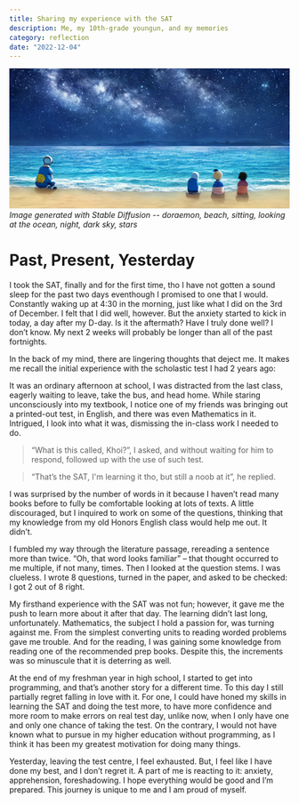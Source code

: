 ```yaml
---
title: Sharing my experience with the SAT
description: Me, my 10th-grade youngun, and my memories
category: reflection
date: "2022-12-04"
---
```


<p>
    <img src="./cover.png"/>
    <em classname="img-caption">Image generated with Stable Diffusion -- doraemon, beach, sitting, looking at the ocean, night, dark sky, stars</em>
</p>

# Past, Present, Yesterday

I took the SAT, finally and for the first time, tho I have not gotten a sound sleep for the past two days eventhough I promised to one that I would. Constantly waking up at 4:30 in the morning, just like what I did on the 3rd of December. I felt that I did well, however. But the anxiety started to kick in today, a day after my D-day. Is it the aftermath? Have I truly done well? I don’t know. My next 2 weeks will probably be longer than all of the past fortnights.

In the back of my mind, there are lingering thoughts that deject me. It makes me recall the initial experience with the scholastic test I had 2 years ago:

It was an ordinary afternoon at school, I was distracted from the last class, eagerly waiting to leave, take the bus, and head home. While staring unconsciously into my textbook, I notice one of my friends was bringing out a printed-out test, in English, and there was even Mathematics in it. Intrigued, I look into what it was, dismissing the in-class work I needed to do.

><span classname="reader">“What is this called, Khoi?”, I asked, and without waiting for him to respond, followed up with the use of such test.</span>

><span classname="author">“That’s the SAT, I'm learning it tho, but still a noob at it”, he replied.</span>

I was surprised by the number of words in it because I haven’t read many books before to fully be comfortable looking at lots of texts. A little discouraged, but I inquired to work on some of the questions, thinking that my knowledge from my old Honors English class would help me out. It didn’t.

I fumbled my way through the literature passage, rereading a sentence more than twice. “Oh, that word looks familiar” – that thought occurred to me multiple, if not many, times. Then I looked at the question stems. I was clueless. I wrote 8 questions, turned in the paper, and asked to be checked: I got 2 out of 8 right.

My firsthand experience with the SAT was not fun; however, it gave me the push to learn more about it after that day. The learning didn’t last long, unfortunately. Mathematics, the subject I hold a passion for, was turning against me. From the simplest converting units to reading worded problems gave me trouble. And for the reading, I was gaining some knowledge from reading one of the recommended prep books. Despite this, the increments was so minuscule that it is deterring as well.

At the end of my freshman year in high school, I started to get into programming, and that’s another story for a different time. To this day I still partially regret falling in love with it. For one, I could have honed my skills in learning the SAT and doing the test more, to have more confidence and more room to make errors on real test day, unlike now, when I only have one and only one chance of taking the test. On the contrary, I would not have known what to pursue in my higher education without programming, as I think it has been my greatest motivation for doing many things.

Yesterday, leaving the test centre, I feel exhausted. But, I feel like I have done my best, and I don’t regret it. A part of me is reacting to it: anxiety, apprehension, foreshadowing. I hope everything would be good and I’m prepared. This journey is unique to me and I am proud of myself.
